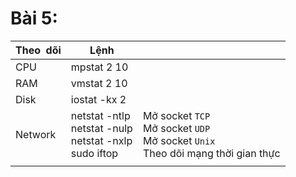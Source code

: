 # Bài 5:

| Theo  dõi | Lệnh                                                          |                                                                                        |
| --------- | ------------------------------------------------------------- | -------------------------------------------------------------------------------------- |
| CPU       | mpstat 2 10                                                   |                                                                                        |
| RAM       | vmstat 2 10                                                   |                                                                                        |
| Disk      | iostat -kx 2                                                  |                                                                                        |
| Network   | netstat -ntlp<br>netstat -nulp<br>netstat -nxlp<br>sudo iftop | Mở socket `TCP`<br>Mở socket `UDP`<br>Mở socket `Unix`<br>Theo dõi mạng thời gian thực |
|           |                                                               |                                                                                        |